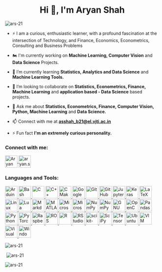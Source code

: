 <h1 align="center">Hi 👋, I'm Aryan Shah</h1>  
 
  
<p align="left"> <img src="https://komarev.com/ghpvc/?username=ars-21&label=Profile%20views&color=0e75b6&style=flat" alt="ars-21" /> </p>  

- ⚡ I am a curious, enthusiastic learner, with a profound fascination at the intersection of Technology, and Finance, Economics, Econometrics, Consulting and Business Problems

- 🏍️ I'm currently working on **Machine Learning, Computer Vision** and **Data Science** Projects.

- 🌱 I’m currently learning **Statistics, Analytics and Data Science** and **Machine Learning Tools.**  
  
- 👯 I’m looking to collaborate on **Statistics, Econometrics, Finance, Machine Learning** and **application based - Data Science** based projects.
  
- 💬 Ask me about **Statistics, Econometrics, Finance, Computer Vision, Python, Machine Learning** and **Data Science.**  
  
- 📫 Connect with me at **[asshah_b21@el.vjti.ac.in](mailto:asshah_b21@el.vjti.ac.in)**  

- ⚡ Fun fact **I'm an extremely curious personality.**  
  
<h3 align="left">Connect with me:</h3>  
<p align="left">  
</a> <a href="https://www.linkedin.com/in/aryan-shah-ba33b7238/" target="aryan-linkedin"><img align="center" src=https://img.shields.io/badge/linkedin-%230077B5.svg?style=for-the-badge&logo=linkedin&logoColor=white alt="Aryan Shah" height="40" />
<a href="https://www.instagram.com/aryan.shah.0721/" target="aryan-instagram"><img align="center" src=https://img.shields.io/badge/Instagram-%23E4405F.svg?style=for-the-badge&logo=Instagram&logoColor=white alt="aryan.shah.0721" height="40" /></a>  
</p>  
  
<h3 align="left">Languages and Tools:</h3>

<p align="left"> <a href="https://www.arduino.cc/" target="_blank" rel="noreferrer"> <img src=https://img.shields.io/badge/-Arduino-00979D?style=for-the-badge&logo=Arduino&logoColor=white alt="Arduino" height="40"/> 
</a> <a href="https://www.gnu.org/software/bash/" target="_blank" rel="noreferrer"> <img src=https://bashlogo.com/img/logo/jpg/full_colored_dark.jpg alt="Bash" height="40"/> 
</a> <a href="https://en.wikipedia.org/wiki/C_(programming_language)" target="_blank" rel="noreferrer"> <img src=https://img.shields.io/badge/c-%2300599C.svg?style=for-the-badge&logo=c&logoColor=white alt="C" height="40"/> 
</a> <a href="https://isocpp.org/" target="_blank" rel="noreferrer"> <img src=https://img.shields.io/badge/c++-%2300599C.svg?style=for-the-badge&logo=c%2B%2B&logoColor=white alt="C++" height="40"/> 
</a> <a href="https://cmake.org/" target="_blank" rel="noreferrer"> <img src=https://img.shields.io/badge/CMake-%23008FBA.svg?style=for-the-badge&logo=cmake&logoColor=white alt="CMake" height="40"/> 
</a> <a href="https://colab.google/" target="_blank" rel="noreferrer"> <img src=https://colab.google/static/images/icons/colab.png alt="Google Colaboratory" height="40"/> 
</a> <a href="https://git-scm.com/" target="_blank" rel="noreferrer"> <img src=https://img.shields.io/badge/git-%23F05033.svg?style=for-the-badge&logo=git&logoColor=white alt="Git" height="40"/> 
</a> <a href="https://github.com/ars-21" target="_blank" rel="noreferrer"> <img src=https://img.shields.io/badge/github-%23121011.svg?style=for-the-badge&logo=github&logoColor=white alt="GitHub" height="40"/> 
</a> <a href="https://jupyter.org/" target="_blank" rel="noreferrer"> <img src=https://img.shields.io/badge/jupyter-%23FA0F00.svg?style=for-the-badge&logo=jupyter&logoColor=white alt="Jupyter" height="40"/> 
</a> <a href="https://keras.io/" target="_blank" rel="noreferrer"> <img src=https://img.shields.io/badge/Keras-%23D00000.svg?style=for-the-badge&logo=Keras&logoColor=white alt="Keras" height="40"/> 
</a> <a href="https://www.latex-project.org/" target="_blank" rel="noreferrer"> <img src=https://img.shields.io/badge/latex-%23008080.svg?style=for-the-badge&logo=latex&logoColor=white alt="LaTeX" height="40"/> 
</a> <a href="https://www.linux.org/" target="_blank" rel="noreferrer"> <img src=https://img.shields.io/badge/Linux-FCC624?style=for-the-badge&logo=linux&logoColor=black alt="Linux" height="40"/> 
</a> <a href="https://www.lua.org/" target="_blank" rel="noreferrer"> <img src=https://img.shields.io/badge/lua-%232C2D72.svg?style=for-the-badge&logo=lua&logoColor=white alt="Lua" height="40"/> 
</a> <a href="https://www.markdownguide.org/" target="_blank" rel="noreferrer"> <img src=https://img.shields.io/badge/markdown-%23000000.svg?style=for-the-badge&logo=markdown&logoColor=white alt="Markdown" height="40"/> 
</a> <a href="https://www.mathworks.com/products/matlab.html" target="_blank" rel="noreferrer"> <img src=https://1000marcas.net/wp-content/uploads/2020/02/Matlab-Logo-1.png alt="MATLAB" height="40"/> 
</a> <a href="https://www.microsoft.com/en-in/microsoft-365/excel" target="_blank" rel="noreferrer"> <img src=https://img.shields.io/badge/Microsoft_Excel-217346?style=for-the-badge&logo=microsoft-excel&logoColor=white alt="Microsoft Excel" height="40"/> 
</a> <a href="https://www.office.com/" target="_blank" rel="noreferrer"> <img src=https://img.shields.io/badge/Microsoft_Office-D83B01?style=for-the-badge&logo=microsoft-office&logoColor=white alt="Microsoft Office" height="40"/> 
</a> <a href="https://numpy.org/" target="_blank" rel="noreferrer"> <img src=https://img.shields.io/badge/numpy-%23013243.svg?style=for-the-badge&logo=numpy&logoColor=white alt="NumPy" height="40"/> 
</a> <a href="https://matplotlib.org/" target="_blank" rel="noreferrer"> <img src=https://matplotlib.org/_static/logo_dark.svg alt="NumPy" height="40"/> 
</a> <a href="https://octave.org/" target="_blank" rel="noreferrer"> <img src=https://img.shields.io/badge/OCTAVE-darkblue?style=for-the-badge&logo=octave&logoColor=fcd683 alt="GNU Octave" height="40"/> 
</a> <a href="https://opencv.org/" target="_blank" rel="noreferrer"> <img src=https://img.shields.io/badge/opencv-%23white.svg?style=for-the-badge&logo=opencv&logoColor=white alt="OpenCV" height="40"/> 
</a> <a href="https://pandas.pydata.org/" target="_blank" rel="noreferrer"> <img src=https://img.shields.io/badge/pandas-%23150458.svg?style=for-the-badge&logo=pandas&logoColor=white alt="Pandas" height="40"/> 
</a> <a href="https://www.python.org" target="_blank" rel="noreferrer"> <img src=https://img.shields.io/badge/python-3670A0?style=for-the-badge&logo=python&logoColor=ffdd54 alt="Python" height="40"/>  
</a> <a href="https://pytorch.org/" target="_blank" rel="noreferrer"> <img src=https://img.shields.io/badge/PyTorch-%23EE4C2C.svg?style=for-the-badge&logo=PyTorch&logoColor=white alt="PyTorch" height="40"/> 
</a> <a href="https://www.raspberrypi.org/" target="_blank" rel="noreferrer"> <img src=https://img.shields.io/badge/-RaspberryPi-C51A4A?style=for-the-badge&logo=Raspberry-Pi alt="RaspberryPi" height="40"/> 
</a> <a href="https://www.ros.org/" target="_blank" rel="noreferrer"> <img src=https://img.shields.io/badge/ros-%230A0FF9.svg?style=for-the-badge&logo=ros&logoColor=white alt="ROS" height="40"/> 
</a> <a href="https://www.r-project.org/" target="_blank" rel="noreferrer"> <img src=https://img.shields.io/badge/r-%23276DC3.svg?style=for-the-badge&logo=r&logoColor=white alt="R" height="40"/> 
</a> <a href="https://posit.co/products/open-source/rstudio/" 
target="_blank" rel="noreferrer"> <img src=https://img.shields.io/badge/RStudio-4285F4?style=for-the-badge&logo=rstudio&logoColor=white alt="RStudio" height="40"/> 
</a> <a href="https://scikit-learn.org/stable/" 
target="_blank" rel="noreferrer"> <img src=https://img.shields.io/badge/scikit--learn-%23F7931E.svg?style=for-the-badge&logo=scikit-learn&logoColor=white alt="scikit-learn" height="40"/> 
</a> <a href="https://scipy.org/" 
target="_blank" rel="noreferrer"> <img src=https://img.shields.io/badge/SciPy-%230C55A5.svg?style=for-the-badge&logo=scipy&logoColor=%white alt="SciPy" height="40"/> 
</a> <a href="https://www.tensorflow.org/" target="_blank" rel="noreferrer"> <img src=https://img.shields.io/badge/TensorFlow-%23FF6F00.svg?style=for-the-badge&logo=TensorFlow&logoColor=white alt="TensorFlow" height="40"/> 
</a> <a href="https://ubuntu.com/" target="_blank" rel="noreferrer"> <img src=https://img.shields.io/badge/Ubuntu-E95420?style=for-the-badge&logo=ubuntu&logoColor=white alt="Ubuntu" height="40"/> 
</a> <a href="https://www.vim.org/" target="_blank" rel="noreferrer"> <img src=https://img.shields.io/badge/VIM-%2311AB00.svg?style=for-the-badge&logo=vim&logoColor=white alt="VIM" height="40"/> 
</a> <a href="https://code.visualstudio.com/" target="_blank" rel="noreferrer"> <img src=https://img.shields.io/badge/Visual%20Studio%20Code-0078d7.svg?style=for-the-badge&logo=visual-studio-code&logoColor=white alt="Visual Studio Code" height="40"/>
</a> <a href="https://www.microsoft.com/en-us/windows" target="_blank" rel="noreferrer"> <img src=https://img.shields.io/badge/Windows-0078D6?style=for-the-badge&logo=windows&logoColor=white alt="Windows	" height="40"/> </a> </p>  


<p><img align="center" src="https://github-readme-stats.vercel.app/api/top-langs?username=ars-21&show_icons=true&locale=en&layout=compact" alt="ars-21" /></p>  
 <! ---
![Top Langs](https://github-readme-stats.vercel.app/api/top-langs/?username=ars-21\&layout=compact)
-->



<p>&nbsp;<img align="center" src="https://github-readme-stats.vercel.app/api?username=ars-21&show_icons=true&locale=en" alt="ars-21" /></p>

<p><img align="center" src="https://github-readme-streak-stats.herokuapp.com/?user=ars-21&" alt="ars-21" /></p>

<!---
Watch my contribution graph being eaten by a snake! 🐍
<picture>
  <source media="(prefers-color-scheme: dark)" srcset="https://raw.githubusercontent.com/ars-21/ars-21/output/github-contribution-grid-snake-dark.svg">
  <source media="(prefers-color-scheme: light)" srcset="https://raw.githubusercontent.com/ars-21/ars-21/output/github-contribution-grid-snake.svg">
  <img alt="github contribution grid snake animation" src="https://raw.githubusercontent.com/ars-21/ars-21/output/github-contribution-grid-snake.gif">
</picture>
-->

